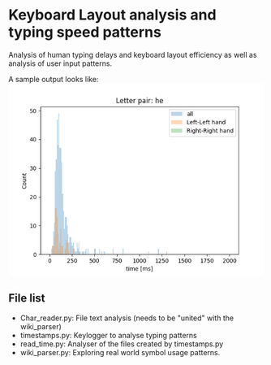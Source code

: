 # Keyboard Layout analysis and typing speed patterns

Analysis of human typing delays and keyboard layout efficiency as well as analysis of user input patterns.

A sample output looks like:
![graph](https://github.com/dmayilyan/kp_layout_analysis/blob/master/graphs/sample.png)

## File list

- Char_reader.py: File text analysis (needs to be "united" with the wiki_parser)
- timestamps.py: Keylogger to analyse typing patterns
- read_time.py: Analyser of the files created by timestamps.py
- wiki_parser.py: Exploring real world symbol usage patterns.

